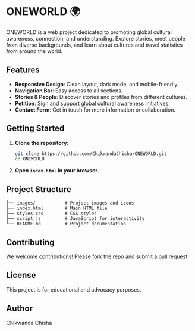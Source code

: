 # ONEWORLD 🌍

ONEWORLD is a web project dedicated to promoting global cultural awareness, connection, and understanding. Explore stories, meet people from diverse backgrounds, and learn about cultures and travel statistics from around the world.

## Features
- **Responsive Design**: Clean layout, dark mode, and mobile-friendly.
- **Navigation Bar**: Easy access to all sections.
- **Stories & People**: Discover stories and profiles from different cultures.
- **Petition**: Sign and support global cultural awareness initiatives.
- **Contact Form**: Get in touch for more information or collaboration.


## Getting Started

1. **Clone the repository:**
   ```bash
   git clone https://github.com/ChikwandaChisha/ONEWORLD.git
   cd ONEWORLD
   ```
2. **Open `index.html` in your browser.**

## Project Structure
```
├── images/           # Project images and icons
├── index.html        # Main HTML file
├── styles.css        # CSS styles
├── script.js         # JavaScript for interactivity
└── README.md         # Project documentation
```

## Contributing
We welcome contributions! Please fork the repo and submit a pull request.

## License
This project is for educational and advocacy purposes.

## Author
Chikwanda Chisha

